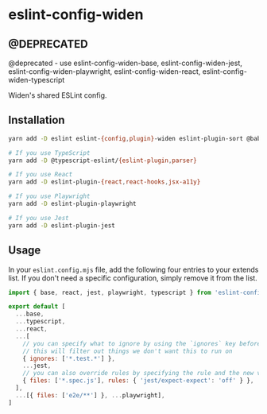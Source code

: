 # eslint-config-widen

## @DEPRECATED

@deprecated - use eslint-config-widen-base, eslint-config-widen-jest,
eslint-config-widen-playwright, eslint-config-widen-react,
eslint-config-widen-typescript

Widen's shared ESLint config.

## Installation

```bash
yarn add -D eslint eslint-{config,plugin}-widen eslint-plugin-sort @babel/{core,eslint-parser}

# If you use TypeScript
yarn add -D @typescript-eslint/{eslint-plugin,parser}

# If you use React
yarn add -D eslint-plugin-{react,react-hooks,jsx-a11y}

# If you use Playwright
yarn add -D eslint-plugin-playwright

# If you use Jest
yarn add -D eslint-plugin-jest
```

## Usage

In your `eslint.config.mjs` file, add the following four entries to your extends
list. If you don't need a specific configuration, simply remove it from the
list.

```js
import { base, react, jest, playwright, typescript } from 'eslint-config-widen'

export default [
  ...base,
  ...typescript,
  ...react,
  ...[
    // you can specify what to ignore by using the `ignores` key before any other rule
    // this will filter out things we don't want this to run on
    { ignores: ['*.test.*'] },
    ...jest,
    // you can also override rules by specifying the rule and the new value
    { files: ['*.spec.js'], rules: { 'jest/expect-expect': 'off' } },
  ],
  ...[{ files: ['e2e/**'] }, ...playwright],
]
```
